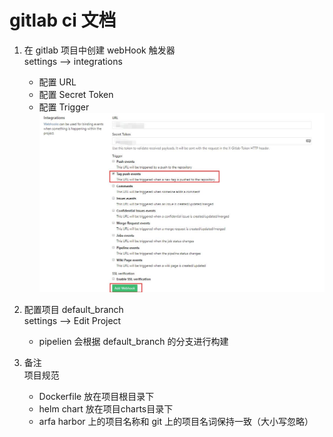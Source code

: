 # gitlab ci 文档

1. 在 gitlab 项目中创建 webHook 触发器  
    settings --> integrations  
    - 配置 URL
    - 配置 Secret Token
    - 配置 Trigger   
    ![](../docs/integrations.jpg)
2. 配置项目 default_branch  
    settings --> Edit Project  
    - pipelien 会根据 default_branch 的分支进行构建  
   
3. 备注  
    项目规范
    - Dockerfile 放在项目根目录下
    - helm chart 放在项目charts目录下
    - arfa harbor 上的项目名称和 git 上的项目名词保持一致（大小写忽略）
